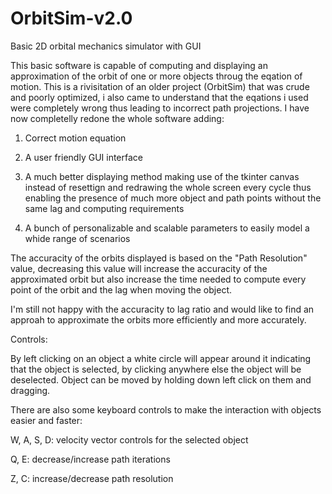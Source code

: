 # OrbitSim-v2.0
Basic 2D orbital mechanics simulator with GUI

This basic software is capable of computing and displaying an approximation of the orbit of one or more objects throug the eqation of motion. This is a rivisitation of an older project (OrbitSim) that was crude and poorly optimized, i also came to understand that the eqations i used were completely wrong thus leading to incorrect path projections. I have now completelly redone the whole software adding:

1. Correct motion equation

2. A user friendly GUI interface 

3. A much better displaying method making use of the tkinter canvas instead of resettign and redrawing the whole screen every cycle thus enabling the presence of much more object and path points without the same lag and computing requirements

4. A bunch of personalizable and scalable parameters to easily model a whide range of scenarios

The accuracity of the orbits displayed is based on the "Path Resolution" value, decreasing this value will increase the accuracity of the approximated orbit but also increase the time needed to compute every point of the orbit and the lag when moving the object.

I'm still not happy with the accuracity to lag ratio and would like to find an approah to approximate the orbits more efficiently and more accurately.

Controls:

By left clicking on an object a white circle will appear around it indicating that the object is selected, by clicking anywhere else the object will be deselected. Object can be moved by holding down left click on them and dragging.

There are also some keyboard controls to make the interaction with objects easier and faster:

W, A, S, D: velocity vector controls for the selected object

Q, E: decrease/increase path iterations

Z, C: increase/decrease path resolution
